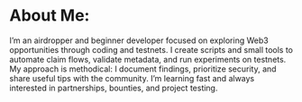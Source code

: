 # About Me:
I’m an airdropper and beginner developer focused on exploring Web3 opportunities through coding and testnets. I create scripts and small tools to automate claim flows, validate metadata, and run experiments on testnets. My approach is methodical: I document findings, prioritize security, and share useful tips with the community. I’m learning fast and always interested in partnerships, bounties, and project testing.
